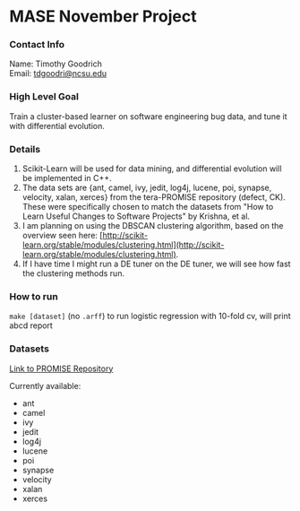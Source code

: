 # MASE November Project

### Contact Info 
Name: Timothy Goodrich  
Email: tdgoodri@ncsu.edu

### High Level Goal
Train a cluster-based learner on software engineering bug data, and tune it with differential evolution.  

### Details
1. Scikit-Learn will be used for data mining, and differential evolution will be implemented in C++. 
2. The data sets are {ant, camel, ivy, jedit, log4j, lucene, poi, synapse, velocity, xalan, xerces} from the tera-PROMISE repository (defect, CK). These were specifically chosen to match the datasets from "How to Learn Useful Changes to Software Projects" by Krishna, et al. 
3. I am planning on using the DBSCAN clustering algorithm, based on the overview seen here: [http://scikit-learn.org/stable/modules/clustering.html](http://scikit-learn.org/stable/modules/clustering.html).
4. If I have time I might run a DE tuner on the DE tuner, we will see how fast the clustering methods run.

### How to run

`make [dataset]` (no `.arff`) to run logistic regression with 10-fold cv, will print abcd report

### Datasets

[Link to PROMISE Repository](http://openscience.us/repo/defect/ck/)

Currently available:  
* ant
* camel
* ivy
* jedit
* log4j
* lucene
* poi
* synapse
* velocity
* xalan
* xerces